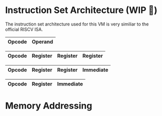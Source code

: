 # Instruction Set Architecture (WIP :construction:)
The instruction set architecture used for this VM is very similiar to the official RISCV ISA.

| Opcode   | Operand |
| -------- | ------- |

<!-- |   |   |   |   |
|---|---|---|---| -->

| Opcode    | Register | Register | Register |
| -------- | ------- | -------- | ------- |

| Opcode    | Register | Register | Immediate |
| -------- | ------- | -------- | -------- |

| Opcode    | Register | Immediate |
| -------- | ------- | -------- |


# Memory Addressing